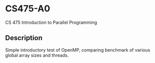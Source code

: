 # CS475-A0
CS 475 Introduction to Parallel Programming

## Description
Simple introductory test of OpenMP, comparing benchmark of various global array sizes and threads.
